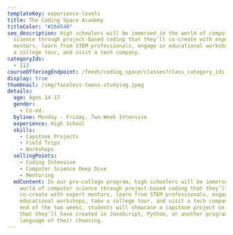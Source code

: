 ```yaml
---
templateKey: experience-levels
title: The Coding Space Academy
titleColor: "#264548"
seo_description: High schoolers will be immersed in the world of computer
  science through project-based coding that they’ll co-create with expert
  mentors, learn from STEM professionals, engage in educational workshops, take
  a college tour, and visit a tech company.
categoryIds:
  - 113
courseOfferingEndpoint: /feeds/coding_space/classes?class_category_ids[]=113
display: true
thumbnail: /img/faceless-teens-studying.jpeg
details:
  age: Ages 14-17
  gender:
    - Co-ed.
  byline: Monday - Friday, Two-Week Intensive
  experience: High School
  skills:
    - Capstone Projects
    - Field Trips
    - Workshops
  sellingPoints:
    - Coding Intensive
    - Computer Science Deep Dive
    - Mentoring
  mdContent: In our pre-college program, high schoolers will be immersed in the
    world of computer science through project-based coding that they’ll
    co-create with expert mentors, learn from STEM professionals, engage in
    educational workshops, take a college tour, and visit a tech company. At the
    end of the two weeks, students will showcase a capstone project on demo day
    that they'll have created in JavaScript, Python, or another programming
    language of their choosing.
---
```

